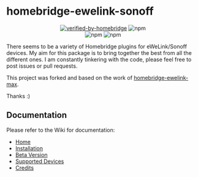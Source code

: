 <h1>homebridge-ewelink-sonoff</h1>

<div align="center">
    
[![verified-by-homebridge](https://badgen.net/badge/homebridge/verified/purple)](https://github.com/homebridge/homebridge/wiki/Verified-Plugins)
![npm](https://img.shields.io/npm/dt/homebridge-ewelink-sonoff)   
![npm](https://img.shields.io/npm/v/homebridge-ewelink-sonoff?label=release)
![npm](https://img.shields.io/npm/v/homebridge-ewelink-beta?label=beta)
</div>

There seems to be a variety of Homebridge plugins for eWeLink/Sonoff devices. My aim for this package is to bring together the best from all the different ones. I am constantly tinkering with the code, please feel free to post issues or pull requests.

This project was forked and based on the work of [homebridge-ewelink-max](https://github.com/howanghk/homebridge-ewelink).

Thanks :)
## Documentation
Please refer to the Wiki for documentation:
* [Home](https://github.com/thepotterfamily/homebridge-ewelink-sonoff/wiki)
* [Installation](https://github.com/thepotterfamily/homebridge-ewelink-sonoff/wiki/Installation)
* [Beta Version](https://github.com/thepotterfamily/homebridge-ewelink-sonoff/wiki/Beta-Version)
* [Supported Devices](https://github.com/thepotterfamily/homebridge-ewelink-sonoff/wiki/Supported-Devices)
* [Credits](https://github.com/thepotterfamily/homebridge-ewelink-sonoff/wiki/Credits)
